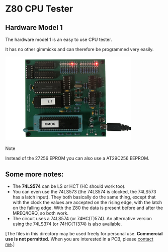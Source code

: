 # Z80 CPU Tester

## Hardware Model 1

The hardware model 1 is an easy to use CPU tester.

It has no other gimmicks and can therefore be programmed very easily.

<img src="/_pictures/z80cputester_v1.jpg" width="400">

> [!NOTE]
>
> Instead of the 27256 EPROM you can also use a AT29C256 EEPROM.

## Some more notes:

* The **74LS574** can be LS or HCT (HC should work too).
* You can even use the 74LS573 (the 74LS574 is clocked, the 74LS573 has a latch input). They both basically do the same thing, except that with the clock the values are accepted on the rising edge, with the latch on the falling edge. With the Z80 the data is present before and after the MREQ/IORQ, so both work.
* The circuit uses a 74LS574 (or 74HC(T)574). An alternative version using the 74LS374 (or 74HC(T)374) is also available.

[The files in this directory may be used freely for personal use. **Commercial use is not permitted.**
When you are interested in a PCB, please [contact me](https://8bit-museum.de/kontakt/).]
